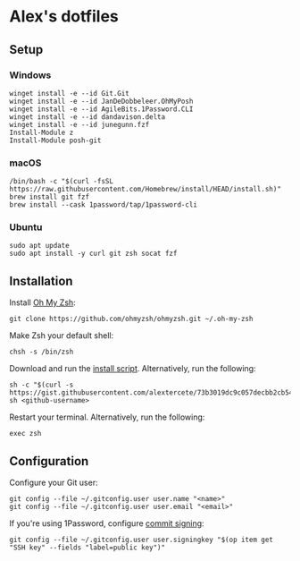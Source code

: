 # Alex's dotfiles

## Setup

### Windows

```
winget install -e --id Git.Git
winget install -e --id JanDeDobbeleer.OhMyPosh
winget install -e --id AgileBits.1Password.CLI
winget install -e --id dandavison.delta
winget install -e --id junegunn.fzf
Install-Module z
Install-Module posh-git
```

### macOS

```
/bin/bash -c "$(curl -fsSL https://raw.githubusercontent.com/Homebrew/install/HEAD/install.sh)"
brew install git fzf
brew install --cask 1password/tap/1password-cli
```

### Ubuntu

```
sudo apt update
sudo apt install -y curl git zsh socat fzf
```

## Installation

Install [Oh My Zsh](https://github.com/ohmyzsh/ohmyzsh):

```shell
git clone https://github.com/ohmyzsh/ohmyzsh.git ~/.oh-my-zsh
```

Make Zsh your default shell:

```shell
chsh -s /bin/zsh
```

Download and run the [install script](https://gist.github.com/alextercete/73b3019dc9c057decbb2cb54cb00e88c). Alternatively, run the following:

```shell
sh -c "$(curl -s https://gist.githubusercontent.com/alextercete/73b3019dc9c057decbb2cb54cb00e88c/raw/dotfiles.sh)" sh <github-username>
```

Restart your terminal. Alternatively, run the following:

```shell
exec zsh
```

## Configuration

Configure your Git user:

```shell
git config --file ~/.gitconfig.user user.name "<name>"
git config --file ~/.gitconfig.user user.email "<email>"
```

If you're using 1Password, configure [commit signing](https://developer.1password.com/docs/ssh/git-commit-signing/):

```shell
git config --file ~/.gitconfig.user user.signingkey "$(op item get "SSH key" --fields "label=public key")"
```
